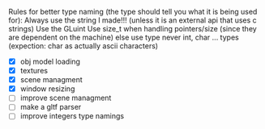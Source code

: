 Rules for better type naming (the type should tell you what it is being used for):
    Always use the string I made!!! (unless it is an external api that uses c strings)
    Use the GLuint
    Use size_t when handling pointers/size (since they are dependent on the machine)
    else use <stdint> type never int, char ... types (expection: char as actually ascii characters)
    

- [x] obj model loading
- [x] textures
- [x] scene managment
- [x] window resizing
- [ ] improve scene managment
- [ ] make a gltf parser
- [ ] improve integers type namings
